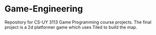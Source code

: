 # Game-Engineering
Repository for CS-UY 3113 Game Programming course projects. The final project is a 2d platformer game which uses Tiled to build the map.
